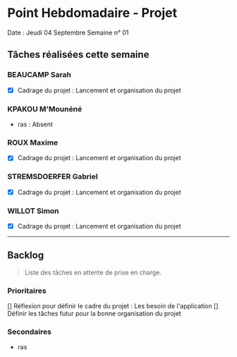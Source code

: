 # Point Hebdomadaire - Projet

Date : Jeudi 04 Septembre
Semaine n° 01

## Tâches réalisées cette semaine

### BEAUCAMP Sarah

- [X] Cadrage du projet : Lancement et organisation du projet

### KPAKOU M'Mounéné

- ras : Absent

### ROUX Maxime

- [X] Cadrage du projet : Lancement et organisation du projet

### STREMSDOERFER Gabriel

- [X] Cadrage du projet : Lancement et organisation du projet

### WILLOT Simon

- [X] Cadrage du projet : Lancement et organisation du projet

---

## Backlog

> Liste des tâches en attente de prise en charge.

### Prioritaires

[] Réflexion pour définir le cadre du projet : Les besoin de l'application
[] Définir les tâches futur pour la bonne organisation du projet

### Secondaires

- ras